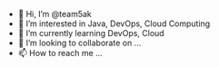 - 👋 Hi, I’m @team5ak
- 👀 I’m interested in Java, DevOps, Cloud Computing
- 🌱 I’m currently learning DevOps, Cloud
- 💞️ I’m looking to collaborate on ...
- 📫 How to reach me ...

<!---
team5ak/team5ak is a ✨ special ✨ repository because its `README.md` (this file) appears on your GitHub profile.
You can click the Preview link to take a look at your changes.
--->
